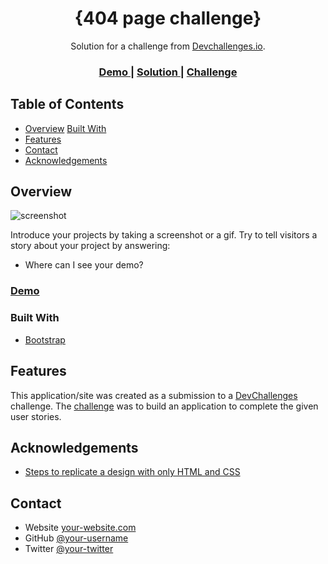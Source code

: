 <!-- Please update value in the {}  -->

<h1 align="center">{404 page challenge}</h1>

<div align="center">
   Solution for a challenge from  <a href="http://devchallenges.io" target="_blank">Devchallenges.io</a>.
</div>

<div align="center">
  <h3>
    <a href="https://{your-demo-link.your-domain}">
      Demo
    </a>
    <span> | </span>
    <a href="https://github.com/florpistan/404-page-challenge">
      Solution
    </a>
    <span> | </span>
    <a href="https://devchallenges.io/challenges/wBunSb7FPrIepJZAg0sY">
      Challenge
    </a>
  </h3>
</div>

<!-- TABLE OF CONTENTS -->

## Table of Contents

- [Overview](#overview)
  [Built With](#built-with)
- [Features](#features)
- [Contact](#contact)
- [Acknowledgements](#acknowledgements)

<!-- OVERVIEW -->

## Overview

![screenshot](https://i.imgur.com/mEHRR54.png)

Introduce your projects by taking a screenshot or a gif. Try to tell visitors a story about your project by answering:

- Where can I see your demo?
<h3> 
  <a href="https://{your-demo-link.your-domain}">
      Demo
  </a>
</h3>

### Built With

<!-- This section should list any major frameworks that you built your project using. Here are a few examples.-->

- [Bootstrap](https://getbootstrap.com/docs/5.0/getting-started/introduction/)

## Features

<!-- List the features of your application or follow the template. Don't share the figma file here :) -->

This application/site was created as a submission to a [DevChallenges](https://devchallenges.io/challenges) challenge. The [challenge](https://devchallenges.io/challenges/wBunSb7FPrIepJZAg0sY) was to build an application to complete the given user stories.

## Acknowledgements

<!-- This section should list any articles or add-ons/plugins that helps you to complete the project. This is optional but it will help you in the future. For exmpale -->

- [Steps to replicate a design with only HTML and CSS](https://devchallenges-blogs.web.app/how-to-replicate-design/)

## Contact

- Website [your-website.com](https://instagram.com/florpistan)
- GitHub [@your-username](https://github.com/florpistan)
- Twitter [@your-twitter](https://twitter.com/flopi_es)
